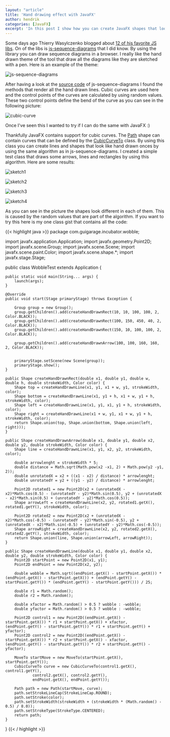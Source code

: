 ```yaml
---
layout: "article"
title: 'Hand drawing effect with JavaFX'
author: hendrik
categories: [JavaFX]
excerpt: 'In this post I show how you can create JavaFX shapes that look like they are hand drawn'
---
```

Some days ago Thierry Wasylczenko blogged about [12 of his favorite JS libs](http://zeroturnaround.com/rebellabs/javascript-confessions-12-js-technologies-im-not-ashamed-of-loving/). On of the libs is [js-sequence-diagrams](http://bramp.github.io/js-sequence-diagrams/) that I did know. By using the library you can draw sequence diagrams in a browser. I really like the hand drawn theme of the tool that draw all the diagrams like they are sketched with a pen. Here is an example of the theme:

![js-sequence-diagrams](/assets/posts/guigarage-legacy/js-sequence-diagrams.png)

After having a look at the [source code](https://github.com/bramp/js-sequence-diagrams/blob/master/src/sequence-diagram.js) of js-sequence-diagrams I found the methods that render all the hand drawn lines. Cubic curves are used here and the control points of the curves are calculated by using random values. These two control points define the bend of the curve as you can see in the following picture:

![cubic-curve](/assets/posts/guigarage-legacy/cubic-curve.png)

Once I've seen this I wanted to try if I can do the same with JavaFX :)

Thankfully JavaFX contains support for cubic curves. The [Path](https://docs.oracle.com/javase/8/javafx/api/javafx/scene/shape/Path.html) shape can contain curves that can be defined by the [CubicCurveTo](https://docs.oracle.com/javase/8/javafx/api/javafx/scene/shape/CubicCurveTo.html) class. By using this class you can create lines and shapes that look like hand drawn onces by using the same algorithm as in js-sequence-diagrams. I created a simple test class that draws some arrows, lines and rectangles by using this algorithm. Here are some results:

![sketch1](/assets/posts/guigarage-legacy/sketch1-1024x524.png)

![sketch2](/assets/posts/guigarage-legacy/sketch2.png)

![sketch3](/assets/posts/guigarage-legacy/sketch3.png)

![sketch4](/assets/posts/guigarage-legacy/sketch4.png)

As you can see in the picture the shapes look different in each of them. This is caused by the random values that are part of the algorithm. If you want to try this here is my one class gist that contains all the code:

{{< highlight java >}}
package com.guigarage.incubator.wobble;

import javafx.application.Application;
import javafx.geometry.Point2D;
import javafx.scene.Group;
import javafx.scene.Scene;
import javafx.scene.paint.Color;
import javafx.scene.shape.*;
import javafx.stage.Stage;

public class WobbleTest extends Application {

    public static void main(String... args) {
        launch(args);
    }

    @Override
    public void start(Stage primaryStage) throws Exception {

        Group group = new Group();
        group.getChildren().add(createHandDrawnRect(10, 10, 100, 100, 2, Color.BLACK));
        group.getChildren().add(createHandDrawnRect(100, 150, 450, 40, 2, Color.BLACK));
        group.getChildren().add(createHandDrawnRect(150, 10, 100, 100, 2, Color.BLACK));

        group.getChildren().add(createHandDrawnArrow(100, 100, 160, 160, 2, Color.BLACK));


        primaryStage.setScene(new Scene(group));
        primaryStage.show();
    }

    public Shape createHandDrawnRect(double x1, double y1, double w, double h, double strokeWidth, Color color) {
        Shape top = createHandDrawnLine(x1, y1, x1 + w, y1, strokeWidth, color);
        Shape bottom = createHandDrawnLine(x1, y1 + h, x1 + w, y1 + h, strokeWidth, color);
        Shape left = createHandDrawnLine(x1, y1, x1, y1 + h, strokeWidth, color);
        Shape right = createHandDrawnLine(x1 + w, y1, x1 + w, y1 + h, strokeWidth, color);
        return Shape.union(top, Shape.union(bottom, Shape.union(left, right)));
    }

    public Shape createHandDrawnArrow(double x1, double y1, double x2, double y2, double strokeWidth, Color color) {
        Shape line = createHandDrawnLine(x1, y1, x2, y2, strokeWidth, color);

        double arrowlenght = strokeWidth * 5;
        double distance = Math.sqrt(Math.pow(x2 -x1, 2) + Math.pow(y2 -y1, 2));
        double unrotatedX = x2 + ((x1 - x2) / distance) * arrowlenght;
        double unrotatedY = y2 + ((y1 - y2) / distance) * arrowlenght;

        Point2D rotated1 = new Point2D(x2 + (unrotatedX - x2)*Math.cos(0.5) - (unrotatedY - y2)*Math.sin(0.5), y2 + (unrotatedX - x2)*Math.sin(0.5) + (unrotatedY - y2)*Math.cos(0.5));
        Shape arrowLeft = createHandDrawnLine(x2, y2, rotated1.getX(), rotated1.getY(), strokeWidth, color);

        Point2D rotated2 = new Point2D(x2 + (unrotatedX - x2)*Math.cos(-0.5) - (unrotatedY - y2)*Math.sin(-0.5), y2 + (unrotatedX - x2)*Math.sin(-0.5) + (unrotatedY - y2)*Math.cos(-0.5));
        Shape arrowRight = createHandDrawnLine(x2, y2, rotated2.getX(), rotated2.getY(), strokeWidth, color);
        return Shape.union(line, Shape.union(arrowLeft, arrowRight));
    }

    public Shape createHandDrawnLine(double x1, double y1, double x2, double y2, double strokeWidth, Color color) {
        Point2D startPoint = new Point2D(x1, y1);
        Point2D endPoint = new Point2D(x2, y2);

        double wobble = Math.sqrt((endPoint.getX() - startPoint.getX()) * (endPoint.getX() - startPoint.getX()) + (endPoint.getY() - startPoint.getY()) * (endPoint.getY() - startPoint.getY())) / 25;

        double r1 = Math.random();
        double r2 = Math.random();

        double xfactor = Math.random() > 0.5 ? wobble : -wobble;
        double yfactor = Math.random() > 0.5 ? wobble : -wobble;

        Point2D control1 = new Point2D((endPoint.getX() - startPoint.getX()) * r1 + startPoint.getX() + xfactor, (endPoint.getY() - startPoint.getY()) * r1 + startPoint.getY() + yfactor);
        Point2D control2 = new Point2D((endPoint.getX() - startPoint.getX()) * r2 + startPoint.getX() - xfactor, (endPoint.getY() - startPoint.getY()) * r2 + startPoint.getY() - yfactor);

        MoveTo startMove = new MoveTo(startPoint.getX(), startPoint.getY());
        CubicCurveTo curve = new CubicCurveTo(control1.getX(), control1.getY(),
                control2.getX(), control2.getY(),
                endPoint.getX(), endPoint.getY());

        Path path = new Path(startMove, curve);
        path.setStrokeLineCap(StrokeLineCap.ROUND);
        path.setStroke(color);
        path.setStrokeWidth(strokeWidth + (strokeWidth * (Math.random() - 0.5) / 8.0));
        path.setStrokeType(StrokeType.CENTERED);
        return path;
    }
}
{{< / highlight >}}
